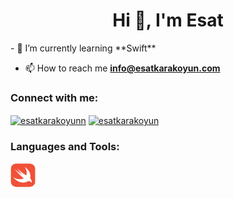 <h1 align="center">Hi 👋, I'm Esat</h1>
- 🌱 I’m currently learning **Swift**

- 📫 How to reach me **info@esatkarakoyun.com**

<h3 align="left">Connect with me:</h3>
<p align="left">
<a href="https://twitter.com/esatkarakoyunn" target="blank"><img align="center" src="https://raw.githubusercontent.com/rahuldkjain/github-profile-readme-generator/master/src/images/icons/Social/twitter.svg" alt="esatkarakoyunn" height="30" width="40" /></a>
<a href="https://instagram.com/esatkarakoyun" target="blank"><img align="center" src="https://raw.githubusercontent.com/rahuldkjain/github-profile-readme-generator/master/src/images/icons/Social/instagram.svg" alt="esatkarakoyun" height="30" width="40" /></a>
</p>

<h3 align="left">Languages and Tools:</h3>
<p align="left"> <a href="https://developer.apple.com/swift/" target="_blank" rel="noreferrer"> <img src="https://raw.githubusercontent.com/devicons/devicon/master/icons/swift/swift-original.svg" alt="swift" width="40" height="40"/> </a> </p>
